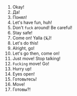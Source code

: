1. Okay!
2. Да!
3. Понял!
4. Let's have fun, huh!
5. Don't `fuck` around! Be careful!
6. Stay safe!
7. Come on! Yalla (يلا)!
8. Let's do this!
9. Alright, go!
10. Let's go then, come on!
11. Just move! Stop talking!
12. `Fucking` move! Go!
13. Hurry up!
14. Eyes open!
15. Готовьтесь!
16. Move!
17. Готовы?!